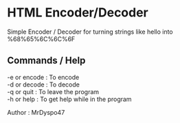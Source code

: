# HTML Encoder/Decoder

Simple Encoder / Decoder for turning strings like hello into %68%65%6C%6C%6F


## Commands / Help
-e or encode : To encode <br>
-d or decode : To decode <br>
-q or quit : To leave the program <br>
-h or help : To get help while in the program <br>




Author : MrDyspo47
